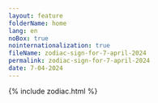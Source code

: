 ```yaml
---
layout: feature
folderName: home
lang: en
noBox: true
nointernationalization: true
fileName: zodiac-sign-for-7-april-2024
permalink: zodiac-sign-for-7-april-2024
date: 7-04-2024
---
```

{% include zodiac.html %}
